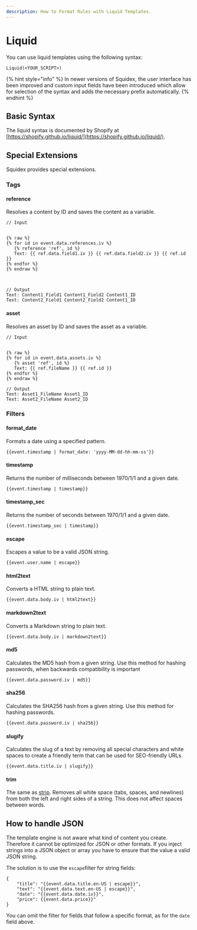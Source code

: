 ```yaml
---
description: How to Format Rules with Liquid Templates.
---
```


# Liquid

You can use liquid templates using the following syntax:

```
Liquid(<YOUR_SCRIPT>)
```

{% hint style="info" %}
In newer versions of Squidex, the user interface has been improved and custom input fields have been introduced which allow for selection of the syntax and adds the necessary prefix automatically.
{% endhint %}

## Basic Syntax

The liquid syntax is documented by Shopify at [https://shopify.github.io/liquid/](https://shopify.github.io/liquid/).

## Special Extensions

Squidex provides special extensions.

### Tags

#### reference

Resolves a content by ID and saves the content as a variable.

```
// Input


{% raw %}
{% for id in event.data.references.iv %}
   {% reference 'ref', id %}
   Text: {{ ref.data.field1.iv }} {{ ref.data.field2.iv }} {{ ref.id }}
{% endfor %}
{% endraw %}



// Output
Text: Content1_Field1 Content1_Field2 Content1_ID
Text: Content2_Field1 Content2_Field2 Content1_ID
```

#### asset

Resolves an asset by ID and saves the asset as a variable.

```
// Input


{% raw %}
{% for id in event.data.assets.iv %}
   {% asset 'ref', id %}
   Text: {{ ref.fileName }} {{ ref.id }}
{% endfor %}
{% endraw %}

// Output
Text: Asset1_FileName Asset1_ID
Text: Asset2_FileName Asset2_ID
```

### Filters

#### format\_date

Formats a date using a specified pattern.

```
{{event.timestamp | format_date: 'yyyy-MM-dd-hh-mm-ss'}}
```

#### timestamp

Returns the number of milliseconds between 1970/1/1 and a given date.

```
{{event.timestamp | timestamp}}
```

#### timestamp\_sec

Returns the number of seconds between 1970/1/1 and a given date.

```
{{event.timestamp_sec | timestamp}}
```

#### escape

Escapes a value to be a valid JSON string.

```
{{event.user.name | escape}}
```

#### html2text

Converts a HTML string to plain text.

```
{{event.data.body.iv | html2text}}
```

#### markdown2text

Converts a Markdown string to plain text.

```
{{event.data.body.iv | markdown2text}}
```

#### md5

Calculates the MD5 hash from a given string. Use this method for hashing passwords, when backwards compatibility is important

```
{{event.data.password.iv | md5}}
```

#### sha256

Calculates the SHA256 hash from a given string. Use this method for hashing passwords.

```
{{event.data.password.iv | sha256}}
```

#### slugify

Calculates the slug of a text by removing all special characters and white spaces to create a friendly term that can be used for SEO-friendly URLs.

```
{{event.data.title.iv | slugify}}
```

#### trim

The same as [strip](https://shopify.github.io/liquid/filters/strip/). Removes all white space (tabs, spaces, and newlines) from both the left and right sides of a string. This does not affect spaces between words.

## How to handle JSON

The template engine is not aware what kind of content you create. Therefore it cannot be optimized for JSON or other formats. If you inject strings into a JSON object or array you have to ensure that the value a valid JSON string.

The solution is to use the `escape`filter for string fields:

```liquid
{
    "title": "{{event.data.title.en-US | escape}}",
    "text": "{{event.data.text.en-US | escape}}",
    "date": "{{event.data.date.iv}}",
    "price": {{event.data.price}}"
}
```

You can omit the filter for fields that follow a specific format, as for the `date` field above.
